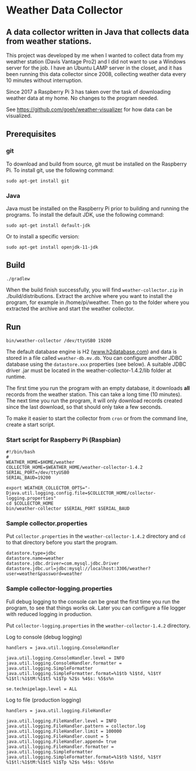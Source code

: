 # Weather Data Collector

## A data collector written in Java that collects data from weather stations.

This project was developed by me when I wanted to collect data from my
weather station (Davis Vantage Pro2) and I did not want to use a
Windows server for the job. I have an Ubuntu LAMP server in the closet,
and it has been running this data collector since 2008,
collecting weather data every 10 minutes without interruption.

Since 2017 a Raspberry Pi 3 has taken over the task of downloading weather data at my home.
No changes to the program needed.

See https://github.com/goeh/weather-visualizer for how data can be visualized.

## Prerequisites

### git

To download and build from source, git must be installed on the Raspberry Pi.
To install git, use the following command:

    sudo apt-get install git

### Java

Java must be installed on the Raspberry Pi prior to building and running the programs.
To install the default JDK, use the following command:

    sudo apt-get install default-jdk

Or to install a specific version:

    sudo apt-get install openjdk-11-jdk

## Build

    ./gradlew

When the build finish successfully, you will find `weather-collector.zip` in ./build/distributions.
Extract the archive where you want to install the program, for example in /home/pi/weather.
Then go to the folder where you extracted the archive and start the weather collector.

## Run

    bin/weather-collector /dev/ttyUSB0 19200

The default database engine is H2 (www.h2database.com) and data is stored in a file called `weather-db.mv.db`.
You can configure another JDBC database using the `datastore.xxx` properties (see below).
A suitable JDBC driver .jar must be located in the weather-collector-1.4.2/lib folder at runtime.

The first time you run the program with an empty database, it downloads **all** records from the weather station.
This can take a long time (10 minutes). The next time you run the program,
it will only download records created since the last download, so that should only take a few seconds.

To make it easier to start the collector from `cron` or from the command line, create a start script.

### Start script for Raspberry Pi (Raspbian)

    #!/bin/bash
    #
    WEATHER_HOME=$HOME/weather
    COLLECTOR_HOME=$WEATHER_HOME/weather-collector-1.4.2
    SERIAL_PORT=/dev/ttyUSB0
    SERIAL_BAUD=19200
    
    export WEATHER_COLLECTOR_OPTS="-Djava.util.logging.config.file=$COLLECTOR_HOME/collector-logging.properties"
    cd $COLLECTOR_HOME
    bin/weather-collector $SERIAL_PORT $SERIAL_BAUD

### Sample collector.properties

Put `collector.properties` in the `weather-collector-1.4.2` directory and `cd` to that directory before you start the program.

    datastore.type=jdbc
    datastore.name=weather
    datastore.jdbc.driver=com.mysql.jdbc.Driver
    datastore.jdbc.url=jdbc:mysql://localhost:3306/weather?user=weather&password=weather

### Sample collector-logging.properties

Full debug logging to the console can be great the first time you run the program,
to see that things works ok.
Later you can configure a file logger with reduced logging  in production.

Put `collector-logging.properties` in the `weather-collector-1.4.2` directory.

Log to console (debug logging)

    handlers = java.util.logging.ConsoleHandler

    java.util.logging.ConsoleHandler.level = INFO
    java.util.logging.ConsoleHandler.formatter = java.util.logging.SimpleFormatter
    java.util.logging.SimpleFormatter.format=%1$tb %1$td, %1$tY %1$tl:%1$tM:%1$tS %1$Tp %2$s %4$s: %5$s%n

    se.technipelago.level = ALL

Log to file (production logging)

    handlers = java.util.logging.FileHandler
    
    java.util.logging.FileHandler.level = INFO
    java.util.logging.FileHandler.pattern = collector.log
    java.util.logging.FileHandler.limit = 100000
    java.util.logging.FileHandler.count = 5
    java.util.logging.FileHandler.append= true
    java.util.logging.FileHandler.formatter = java.util.logging.SimpleFormatter
    java.util.logging.SimpleFormatter.format=%1$tb %1$td, %1$tY %1$tl:%1$tM:%1$tS %1$Tp %2$s %4$s: %5$s%n

